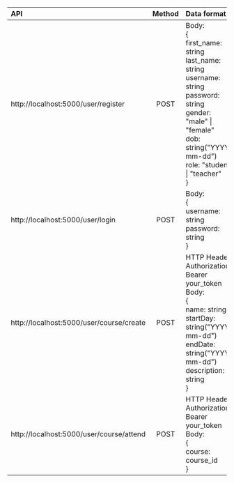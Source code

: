 
| API | Method | Data format | Describe |
| :- | :-: | :-| :- |
| http://localhost:5000/user/register| POST | Body:<br>{<br>first_name: string <br> last_name: string <br> username: string <br> password: string <br> gender: "male" \| "female" <br> dob: string("YYYY-mm-dd") <br> role: "student" \| "teacher"<br>} | Đăng ký một người dùng |
| http://localhost:5000/user/login | POST | Body:<br>{<br>username: string <br> password: string<br>} | Đăng nhập |
| http://localhost:5000/user/course/create | POST | HTTP Header:<br> Authorization: Bearer your_token<br>Body: <br> {<br>name: string<br>startDay: string("YYYY-mm-dd")<br>endDate: string("YYYY-mm-dd")<br>description: string<br>} | Giáo viên thêm một khóa học |
| http://localhost:5000/user/course/attend | POST | HTTP Header:<br>Authorization: Bearer your_token<br>Body:<br>{<br>course: course_id<br>} | Học sinh tham gia khóa học bằng cách nhập id khóa học |